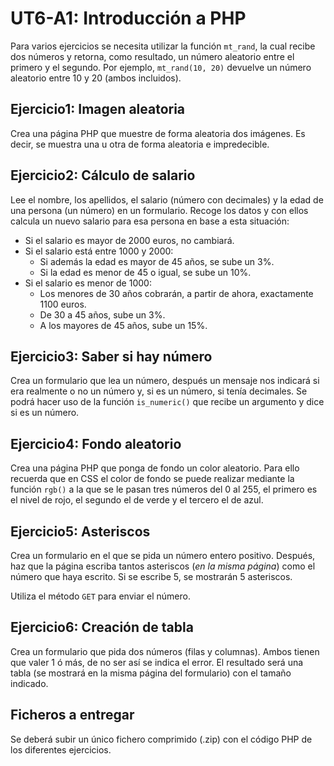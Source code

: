 # UT6-A1: Introducción a PHP

Para varios ejercicios se necesita utilizar la función `mt_rand`, la cual recibe dos números y retorna, como resultado, un número aleatorio entre el primero y el segundo. Por ejemplo, `mt_rand(10, 20)` devuelve un número aleatorio entre 10 y 20 (ambos incluidos).

## Ejercicio1: Imagen aleatoria

Crea una página PHP que muestre de forma aleatoria dos imágenes. Es decir, se muestra una u otra de forma aleatoria e impredecible.

## Ejercicio2: Cálculo de salario

Lee el nombre, los apellidos, el salario (número con decimales) y la edad de una persona (un número) en un formulario. Recoge los datos y con ellos calcula un nuevo salario para esa persona en base a esta situación:

- Si el salario es mayor de 2000 euros, no cambiará.
- Si el salario está entre 1000 y 2000:
    + Si además la edad es mayor de 45 años, se sube un 3%.
    + Si la edad es menor de 45 o igual, se sube un 10%.
- Si el salario es menor de 1000:
    + Los menores de 30 años cobrarán, a partir de ahora, exactamente 1100 euros.
    + De 30 a 45 años, sube un 3%.
    + A los mayores de 45 años, sube un 15%.

## Ejercicio3: Saber si hay número

Crea un formulario que lea un número, después un mensaje nos indicará si era realmente o no un número y, si es un número, si tenía decimales. Se podrá hacer uso de la función `is_numeric()` que recibe un argumento y dice si es un número.

## Ejercicio4: Fondo aleatorio

Crea una página PHP que ponga de fondo un color aleatorio. Para ello recuerda que en CSS el color de fondo se puede realizar mediante la función `rgb()` a la que se le pasan tres números del 0 al 255, el primero es el nivel de rojo, el segundo el de verde y el tercero el de azul.

## Ejercicio5: Asteriscos

Crea un formulario en el que se pida un número entero positivo. Después, haz que la página escriba tantos asteriscos (*en la misma página*) como el número que haya escrito. Si se escribe 5, se mostrarán 5 asteriscos.

Utiliza el método `GET` para enviar el número.

## Ejercicio6: Creación de tabla

Crea un formulario que pida dos números (filas y columnas). Ambos tienen que valer 1 ó más, de no ser así se indica el error. El resultado será una tabla (se mostrará en la misma página del formulario) con el tamaño indicado.

## Ficheros a entregar

Se deberá subir un único fichero comprimido (.zip) con el código PHP de los diferentes ejercicios.
